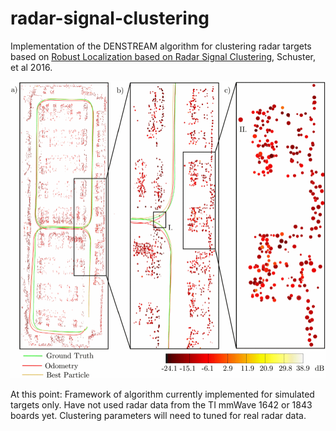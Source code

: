 # radar-signal-clustering
Implementation of the DENSTREAM algorithm for clustering radar targets based on [Robust Localization based on Radar Signal Clustering](https://ieeexplore.ieee.org/document/7535485), Schuster, et al 2016.

<img src="radar_signal_clustering.gif" width="1008"/>


At this point: Framework of algorithm currently implemented for simulated targets only. Have not used radar data from the TI mmWave 1642 or 1843 boards yet. Clustering parameters will need to tuned for real radar data.
